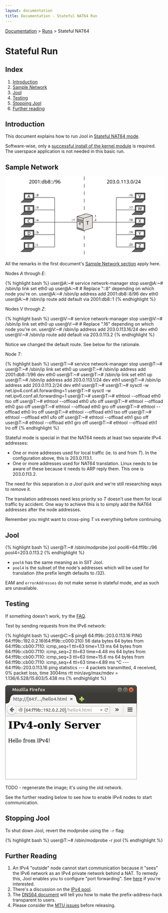 ```yaml
---
layout: documentation
title: Documentation - Stateful NAT64 Run
---
```


[Documentation](doc-index.html) > [Runs](doc-index.html#runs) > Stateful NAT64

# Stateful Run

## Index

1. [Introduction](#introduction)
2. [Sample Network](#sample-network)
3. [Jool](#jool)
4. [Testing](#testing)
5. [Stopping Jool](#stopping-jool)
6. [Further reading](#further-reading)

## Introduction

This document explains how to run Jool in [Stateful NAT64 mode](intro-nat64.html#stateful-nat64).

Software-wise, only a [successful install of the kernel module](mod-install.html) is required. The userspace application is not needed in this basic run.

## Sample Network

![Figure 1 - Sample Network](images/network/stateful.svg)

All the remarks in the first document's [Sample Network section](mod-run-vanilla.html#sample-network) apply here.

Nodes _A_ through _E_:

{% highlight bash %}
user@A:~# service network-manager stop
user@A:~# /sbin/ip link set eth0 up
user@A:~# # Replace "::8" depending on which node you're on.
user@A:~# /sbin/ip address add 2001:db8::8/96 dev eth0
user@A:~# /sbin/ip route add default via 2001:db8::1
{% endhighlight %}

Nodes _V_ through _Z_:

{% highlight bash %}
user@V:~# service network-manager stop
user@V:~# /sbin/ip link set eth0 up
user@V:~# # Replace ".16" depending on which node you're on.
user@V:~# /sbin/ip address add 203.0.113.16/24 dev eth0
user@V:~# /sbin/ip route add default via 203.0.113.2
{% endhighlight %}

Notice we changed the default route. See below for the rationale.

Node _T_:

{% highlight bash %}
user@T:~# service network-manager stop
user@T:~# 
user@T:~# /sbin/ip link set eth0 up
user@T:~# /sbin/ip address add 2001:db8::1/96 dev eth0
user@T:~# 
user@T:~# /sbin/ip link set eth1 up
user@T:~# /sbin/ip address add 203.0.113.1/24 dev eth1
user@T:~# /sbin/ip address add 203.0.113.2/24 dev eth1
user@T:~# 
user@T:~# sysctl -w net.ipv4.conf.all.forwarding=1
user@T:~# sysctl -w net.ipv6.conf.all.forwarding=1
user@T:~# 
user@T:~# ethtool --offload eth0 tso off
user@T:~# ethtool --offload eth0 ufo off
user@T:~# ethtool --offload eth0 gso off
user@T:~# ethtool --offload eth0 gro off
user@T:~# ethtool --offload eth0 lro off
user@T:~# ethtool --offload eth1 tso off
user@T:~# ethtool --offload eth1 ufo off
user@T:~# ethtool --offload eth1 gso off
user@T:~# ethtool --offload eth1 gro off
user@T:~# ethtool --offload eth1 lro off
{% endhighlight %}

Stateful mode is special in that the NAT64 needs at least two separate IPv4 addresses:

- One or more addresses used for local traffic (ie. to and from _T_). In the configuration above, this is 203.0.113.1.
- One or more addresses used for NAT64 translation. Linux needs to be aware of these because it needs to ARP reply them. This one is 203.0.113.2.

The need for this separation _is a Jool quirk_ and we're still researching ways to remove it.

The translation addresses need less priority so _T_ doesn't use them for local traffic by accident. One way to achieve this is to simply add the NAT64 addresses after the node addresses.

Remember you might want to cross-ping _T_ vs everything before continuing.

## Jool

{% highlight bash %}
user@T:~# /sbin/modprobe jool pool6=64:ff9b::/96 pool4=203.0.113.2
{% endhighlight %}

- `pool6` has the same meaning as in SIIT Jool.
- `pool4` is the subset of the node's addresses which will be used for translation (the prefix length defaults to /32).

EAM and `errorAddresses` do not make sense in stateful mode, and as such are unavailable.

## Testing

If something doesn't work, try the [FAQ](misc-faq.html).

Test by sending requests from the IPv6 network:

{% highlight bash %}
user@C:~$ ping6 64:ff9b::203.0.113.16
PING 64:ff9b::192.0.2.16(64:ff9b::c000:210) 56 data bytes
64 bytes from 64:ff9b::cb00:7110: icmp_seq=1 ttl=63 time=1.13 ms
64 bytes from 64:ff9b::cb00:7110: icmp_seq=2 ttl=63 time=4.48 ms
64 bytes from 64:ff9b::cb00:7110: icmp_seq=3 ttl=63 time=15.6 ms
64 bytes from 64:ff9b::cb00:7110: icmp_seq=4 ttl=63 time=4.89 ms
^C
--- 64:ff9b::203.0.113.16 ping statistics ---
4 packets transmitted, 4 received, 0% packet loss, time 3004ms
rtt min/avg/max/mdev = 1.136/6.528/15.603/5.438 ms
{% endhighlight %}

![Figure 1 - IPv4 TCP from an IPv6 node](images/run-stateful-firefox-4to6.png)

TODO - regenerate the image; it's using the old network.

See the further reading below to see how to enable IPv4 nodes to start communication.

## Stopping Jool

To shut down Jool, revert the modprobe using the `-r` flag:

{% highlight bash %}
user@T:~# /sbin/modprobe -r jool
{% endhighlight %}

## Further Reading

1. An IPv4 "outside" node cannot start communication because it "sees" the IPv6 network as an IPv4 private network behind a NAT. To remedy this, Jool enables you to configure "port forwarding". See [here](op-static-bindings.html) if you're interested.
2. There's a discussion on the [IPv4 pool](op-pool4.html).
3. The [DNS64 document](op-dns64.html) will tell you how to make the prefix-address-hack transparent to users.
4. Please consider the [MTU issues](misc-mtu.html) before releasing.


